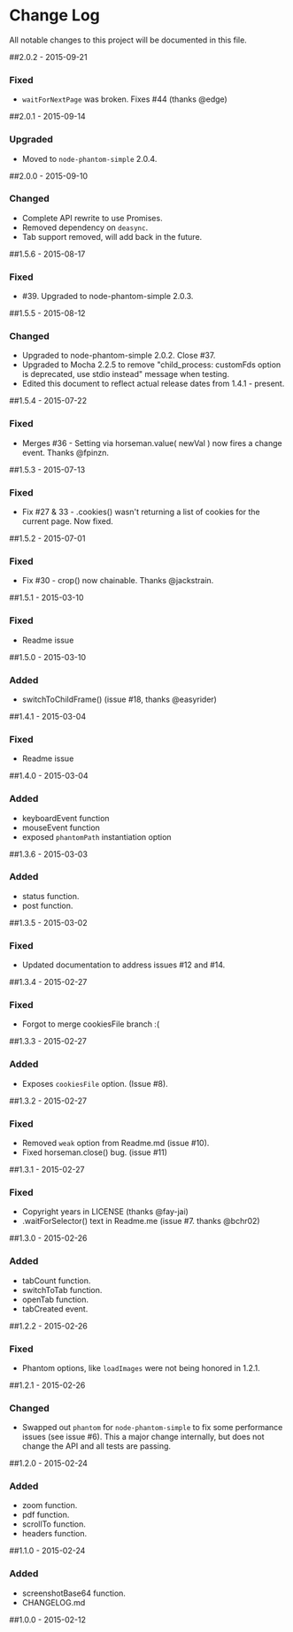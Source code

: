 # Change Log
All notable changes to this project will be documented in this file.

##2.0.2 - 2015-09-21
### Fixed
- `waitForNextPage` was broken. Fixes #44 (thanks @edge)

##2.0.1 - 2015-09-14
### Upgraded
- Moved to `node-phantom-simple` 2.0.4.

##2.0.0 - 2015-09-10
### Changed
- Complete API rewrite to use Promises.
- Removed dependency on `deasync`.
- Tab support removed, will add back in the future.

##1.5.6 - 2015-08-17
### Fixed
- #39. Upgraded to node-phantom-simple 2.0.3.

##1.5.5 - 2015-08-12
### Changed
- Upgraded to node-phantom-simple 2.0.2. Close #37.
- Upgraded to Mocha 2.2.5 to remove "child_process: customFds option is deprecated, use stdio instead" message when testing.
- Edited this document to reflect actual release dates from 1.4.1 - present.

##1.5.4 - 2015-07-22
### Fixed
- Merges #36 - Setting via horseman.value( newVal ) now fires a change event. Thanks @fpinzn.

##1.5.3 - 2015-07-13
### Fixed
- Fix #27 & 33 - .cookies() wasn't returning a list of cookies for the current page. Now fixed.

##1.5.2 - 2015-07-01
### Fixed
- Fix #30 - crop() now chainable. Thanks @jackstrain.

##1.5.1 - 2015-03-10
### Fixed
- Readme issue

##1.5.0 - 2015-03-10
### Added
- switchToChildFrame() (issue #18, thanks @easyrider)

##1.4.1 - 2015-03-04
### Fixed
- Readme issue

##1.4.0 - 2015-03-04
### Added
- keyboardEvent function
- mouseEvent function
- exposed `phantomPath` instantiation option

##1.3.6 - 2015-03-03
### Added
- status function.
- post function.

##1.3.5 - 2015-03-02
### Fixed
- Updated documentation to address issues #12 and #14.

##1.3.4 - 2015-02-27
### Fixed
- Forgot to merge cookiesFile branch :(

##1.3.3 - 2015-02-27
### Added
- Exposes `cookiesFile` option. (Issue #8).

##1.3.2 - 2015-02-27
### Fixed
- Removed `weak` option from Readme.md (issue #10).
- Fixed horseman.close() bug. (issue #11)

##1.3.1 - 2015-02-27
### Fixed
- Copyright years in LICENSE (thanks @fay-jai)
- .waitForSelector() text in Readme.me (issue #7. thanks @bchr02)

##1.3.0 - 2015-02-26
### Added
- tabCount function.
- switchToTab function.
- openTab function.
- tabCreated event.

##1.2.2 - 2015-02-26
### Fixed
- Phantom options, like `loadImages` were not being honored in 1.2.1.

##1.2.1 - 2015-02-26
### Changed
- Swapped out `phantom` for `node-phantom-simple` to fix some performance issues (see issue #6).  This a major change internally, but does not change the API and all tests are passing.

##1.2.0 - 2015-02-24
### Added
- zoom function.
- pdf function.
- scrollTo function.
- headers function.

##1.1.0 - 2015-02-24
### Added
- screenshotBase64 function.
- CHANGELOG.md

##1.0.0 - 2015-02-12